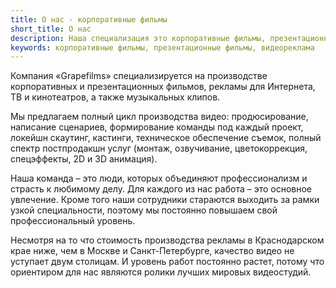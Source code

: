 ```yaml
---
title: О нас - корпоративные фильмы
short_title: О нас
description: Наша специализация это корпоративные фильмы, презентационные фильмы и видеореклама
keywords: корпоративные фильмы, презентационные фильмы, видеореклама
---
```


Компания «Grapefilms» специализируется на производстве корпоративных и презентационных фильмов, рекламы для Интернета, ТВ и кинотеатров, а также музыкальных клипов.

Мы предлагаем полный цикл производства видео: продюсирование, написание сценариев, формирование команды под каждый проект, локейшн скаутинг, кастинги, техническое обеспечение съемок, полный спектр постпродакшн услуг (монтаж, озвучивание, цветокоррекция, спецэффекты, 2D и 3D анимация).

Наша команда – это люди, которых объединяют профессионализм и страсть к любимому делу. Для каждого из нас работа – это основное увлечение. Кроме того наши сотрудники стараются выходить за рамки узкой специальности, поэтому мы постоянно повышаем свой профессиональный уровень.

Несмотря на то что стоимость производства рекламы в Краснодарском крае ниже, чем в Москве и Санкт-Петербурге, качество видео не уступает двум столицам. И уровень работ постоянно растет, потому что ориентиром для нас являются ролики лучших мировых видеостудий.